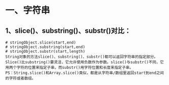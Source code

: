 一、字符串
===
1、slice()、substring()、substr()对比：
----
    # stringObject.slice(start,end)
    # stringObject.substring(start,end)
    # stringObject.substr(start,length)
    String对象的方法slice()、substring()、substr()都可以返回字符串的指定部分。Slice()比substring()要灵活，它允许使用负数作为参数。slice()与substr()不同，它用两个字符的位置来指定子串，而substr()用字符位置和长度来指定子串。
    PS：String.slice()和Array.slice()类似，都是从字符串/数组里返回start到end之间的字符或者数组。
